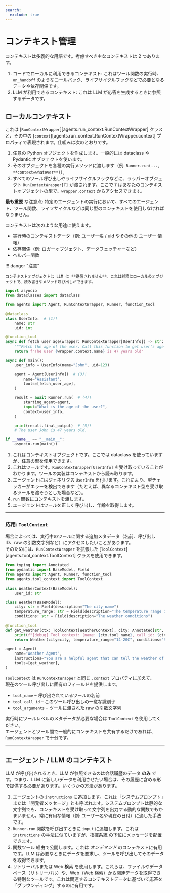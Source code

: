 ```yaml
---
search:
  exclude: true
---
```

# コンテキスト管理

コンテキストは多義的な用語です。考慮すべき主なコンテキストは 2 つあります。

1. コードでローカルに利用できるコンテキスト: これはツール関数の実行時、`on_handoff` のようなコールバック、ライフサイクルフックなどで必要となるデータや依存関係です。
2. LLM が利用できるコンテキスト: これは LLM が応答を生成するときに参照するデータです。

## ローカルコンテキスト

これは [`RunContextWrapper`][agents.run_context.RunContextWrapper] クラスと、その中の [`context`][agents.run_context.RunContextWrapper.context] プロパティで表現されます。仕組みは次のとおりです。

1. 任意の Python オブジェクトを作成します。一般的には dataclass や Pydantic オブジェクトを使います。
2. そのオブジェクトを各種の実行メソッドに渡します（例: `Runner.run(..., **context=whatever**)`）。
3. すべてのツール呼び出しやライフサイクルフックなどに、ラッパーオブジェクト `RunContextWrapper[T]` が渡されます。ここで `T` はあなたのコンテキストオブジェクトの型で、`wrapper.context` からアクセスできます。

**最も重要** な注意点: 特定のエージェントの実行において、すべてのエージェント、ツール関数、ライフサイクルなどは同じ型のコンテキストを使用しなければなりません。

コンテキストは次のような用途に使えます。

-   実行時のコンテキストデータ（例: ユーザー名 / uid やその他の ユーザー 情報）
-   依存関係（例: ロガーオブジェクト、データフェッチャーなど）
-   ヘルパー関数

!!! danger "注意"

    コンテキストオブジェクトは LLM に **送信されません**。これは純粋にローカルのオブジェクトで、読み書きやメソッド呼び出しができます。

```python
import asyncio
from dataclasses import dataclass

from agents import Agent, RunContextWrapper, Runner, function_tool

@dataclass
class UserInfo:  # (1)!
    name: str
    uid: int

@function_tool
async def fetch_user_age(wrapper: RunContextWrapper[UserInfo]) -> str:  # (2)!
    """Fetch the age of the user. Call this function to get user's age information."""
    return f"The user {wrapper.context.name} is 47 years old"

async def main():
    user_info = UserInfo(name="John", uid=123)

    agent = Agent[UserInfo](  # (3)!
        name="Assistant",
        tools=[fetch_user_age],
    )

    result = await Runner.run(  # (4)!
        starting_agent=agent,
        input="What is the age of the user?",
        context=user_info,
    )

    print(result.final_output)  # (5)!
    # The user John is 47 years old.

if __name__ == "__main__":
    asyncio.run(main())
```

1. これはコンテキストオブジェクトです。ここでは dataclass を使っていますが、任意の型を使用できます。
2. これはツールです。`RunContextWrapper[UserInfo]` を受け取っていることがわかります。ツールの実装はコンテキストから読み取ります。
3. エージェントにはジェネリクス `UserInfo` を付けます。これにより、型チェッカーがエラーを検出できます（たとえば、異なるコンテキスト型を受け取るツールを渡そうとした場合など）。
4. `run` 関数にコンテキストを渡します。
5. エージェントはツールを正しく呼び出し、年齢を取得します。

---

### 応用: `ToolContext`

場合によっては、実行中のツールに関する追加メタデータ（名前、呼び出し ID、raw の引数文字列など）にアクセスしたいことがあります。  
そのためには、`RunContextWrapper` を拡張した [`ToolContext`][agents.tool_context.ToolContext] クラスを使用できます。

```python
from typing import Annotated
from pydantic import BaseModel, Field
from agents import Agent, Runner, function_tool
from agents.tool_context import ToolContext

class WeatherContext(BaseModel):
    user_id: str

class Weather(BaseModel):
    city: str = Field(description="The city name")
    temperature_range: str = Field(description="The temperature range in Celsius")
    conditions: str = Field(description="The weather conditions")

@function_tool
def get_weather(ctx: ToolContext[WeatherContext], city: Annotated[str, "The city to get the weather for"]) -> Weather:
    print(f"[debug] Tool context: (name: {ctx.tool_name}, call_id: {ctx.tool_call_id}, args: {ctx.tool_arguments})")
    return Weather(city=city, temperature_range="14-20C", conditions="Sunny with wind.")

agent = Agent(
    name="Weather Agent",
    instructions="You are a helpful agent that can tell the weather of a given city.",
    tools=[get_weather],
)
```

`ToolContext` は `RunContextWrapper` と同じ `.context` プロパティに加えて、  
現在のツール呼び出しに固有のフィールドを提供します。

- `tool_name` – 呼び出されているツールの名前  
- `tool_call_id` – このツール呼び出しの一意な識別子  
- `tool_arguments` – ツールに渡された raw の引数文字列  

実行時にツールレベルのメタデータが必要な場合は `ToolContext` を使用してください。  
エージェントとツール間で一般的にコンテキストを共有するだけであれば、`RunContextWrapper` で十分です。

---

## エージェント / LLM のコンテキスト

LLM が呼び出されるとき、LLM が参照できるのは会話履歴のデータ **のみ** です。つまり、LLM に新しいデータを利用させたい場合は、その履歴に含める形で提供する必要があります。いくつかの方法があります。

1. エージェントの `instructions` に追加します。これは「システムプロンプト」または「開発者メッセージ」とも呼ばれます。システムプロンプトは静的な文字列でも、コンテキストを受け取って文字列を出力する動的な関数でもかまいません。常に有用な情報（例: ユーザー名や現在の日付）に適した手法です。
2. `Runner.run` 関数を呼び出すときに `input` に追加します。これは `instructions` の手法に似ていますが、[指揮系統](https://cdn.openai.com/spec/model-spec-2024-05-08.html#follow-the-chain-of-command) の下位にメッセージを配置できます。
3. 関数ツール 経由で公開します。これは _オンデマンド_ のコンテキストに有用です。LLM は必要なときにデータを要求し、ツールを呼び出してそのデータを取得できます。
4. リトリーバルまたは Web 検索 を使用します。これらは、ファイルやデータベース（リトリーバル）や、Web（Web 検索）から関連データを取得できる特別なツールです。これは関連するコンテキストデータに基づいて応答を「グラウンディング」するのに有用です。